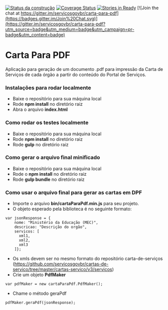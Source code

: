 [![Status da construção](https://snap-ci.com/servicosgovbr/carta-para-pdf/branch/master/build_image)](https://snap-ci.com/servicosgovbr/carta-para-pdf/branch/master)
[![Coverage Status](https://coveralls.io/repos/servicosgovbr/carta-para-pdf/badge.svg?branch=master&service=github)](https://coveralls.io/github/servicosgovbr/carta-para-pdf?branch=master)
[![Stories in Ready](https://badge.waffle.io/servicosgovbr/carta-para-pdf.png?label=ready&title=Ready)](https://waffle.io/servicosgovbr/carta-para-pdf)
[![Join the chat at https://gitter.im/servicosgovbr/carta-para-pdf](https://badges.gitter.im/Join%20Chat.svg)](https://gitter.im/servicosgovbr/carta-para-pdf?utm_source=badge&utm_medium=badge&utm_campaign=pr-badge&utm_content=badge)

# Carta Para PDF

Aplicação para geração de um documento .pdf para impressão da Carta de Serviços de cada órgão a partir do conteúdo do Portal de Serviços.

### Instalações para rodar localmente

- Baixe o repositório para sua máquina local
- Rode **npm install** no diretório raiz
- Abra o arquivo **index.html**

### Como rodar os testes localmente

- Baixe o repositório para sua máquina local
- Rode **npm install** no diretório raiz
- Rode **gulp** no diretório raiz

### Como gerar o arquivo final minificado

- Baixe o repositório para sua máquina local
- Rode o **npm install** no diretório raiz
- Rode **gulp bundle** no diretório raiz


### Como usar o arquivo final para gerar as cartas em DPF

- Importe o arquivo **bin/cartaParaPdf.min.js** para seu projeto.
- O objeto esperado pela biblioteca é no seguinte formato:
```
var jsonResponse = {
    nome: "Ministério da Educação (MEC)",
    descricao: "Descrição do orgão",
    servicos: [
      xml1,
      xml2,
      xml3
    ]};
```
- Os xmls devem ser no mesmo formato do repositório carta-de-serviços (https://github.com/servicosgovbr/cartas-de-servico/tree/master/cartas-servico/v3/servicos)
- Crie um objeto **PdfMaker**
```
var pdfMaker = new cartaParaPdf.PdfMaker();
```
- Chame o método geraPdf
```
pdfMaker.geraPdf(jsonResponse);
```
